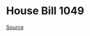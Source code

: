 # House Bill 1049

[Source](http://lawfilesext.leg.wa.gov/biennium/2023-24/Pdf/Bills/House%20Bills/1049.pdf)